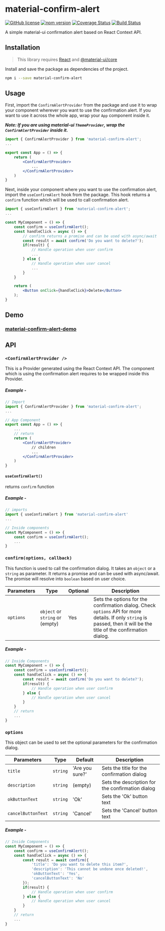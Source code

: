 # material-confirm-alert

[![GitHub license](https://img.shields.io/github/license/anaekin/material-confirm-alert)](https://github.com/anaekin/material-confirm-alert/blob/master/LICENSE) [![npm version](https://img.shields.io/npm/v/material-confirm-alert)](https://www.npmjs.com/package/material-confirm-alert) [![Coverage Status](https://img.shields.io/coveralls/github/anaekin/material-confirm-alert)](https://coveralls.io/github/anaekin/material-confirm-alert?branch=master) [![Build Status](https://img.shields.io/travis/com/anaekin/material-confirm-alert/master)](https://travis-ci.com/anaekin/material-confirm-alert)

A simple material-ui confirmation alert based on React Context API.

## Installation

> This library requires [React](https://reactjs.org/) and [@material-ui/core](https://www.npmjs.com/package/@material-ui/core)

Install and save the package as dependencies of the project.

```sh
npm i --save material-confirm-alert
```

## Usage

First, import the `ConfirmAlertProvider` from the package and use it to wrap your component wherever you want to use the confirmation alert.
If you want to use it across the whole app, wrap your `App` component inside it.

**_Note: If you are using material-ui `ThemeProvider`, wrap the `ConfirmAlertProvider` inside it._**

```jsx
import { ConfirmAlertProvider } from 'material-confirm-alert';
...

export const App = () => {
    return (
        <ConfirmAlertProvider>
            ...
        </ConfirmAlertProvider>
    )
}
```

Next, inside your component where you want to use the confirmation alert, import the `useConfirmAlert` hook from the package. This hook returns a `confirm` function which will be used to call confirmation alert.

```jsx
import { useConfirmAlert } from 'material-confirm-alert';
...

const MyComponent = () => {
    const confirm = useConfirmAlert();
    const handleClick = async () => {
        // confirm returns a promise and can be used with async/await
        const result = await confirm('Do you want to delete?');
        if(result) {
            // Handle operation when user confirm
            ...
        } else {
            // Handle operation when user cancel
            ...
        }
    }

    return (
        <Button onClick={handleClick}>Delete</Button>
    );
}
```

## Demo

### [material-confirm-alert-demo](https://codesandbox.io/s/material-confirm-alert-demo-30801?file=/src/App.js)

## API

### `<ConfirmAlertProvider />`

This is a Provider generated using the React Context API. The component which is using the confirmation alert requires to be wrapped inside this Provider.

##### Example -

```jsx
// Import
import { ConfirmAlertProvider } from 'material-confirm-alert';
...

// App Component
export const App = () => {
    ...
    // return
    return (
        <ConfirmAlertProvider>
            // children
            ...
        </ConfirmAlertProvider>
    )
}
```

#### `useConfirmAlert()`

returns `confirm` function

##### Example -

```jsx
// imports
import { useConfirmAlert } from 'material-confirm-alert'
...

// Inside components
const MyComponent = () => {
    const confirm = useConfirmAlert();
    ...
}
```

### `confirm(options, callback)`

This function is used to call the confirmation dialog. It takes an `object` or a `string` as parameter.
It returns a promise and can be used with async/await. The promise will resolve into `boolean` based on user choice.

| Parameters | Type                            | Optional | Description                                                                                                                                                           |
| ---------- | ------------------------------- | -------- | --------------------------------------------------------------------------------------------------------------------------------------------------------------------- |
| `options`  | `object` or `string` or (empty) | Yes      | Sets the options for the confirmation dialog. Check `options` API for more details. If only `string` is passed, then it will be the title of the confirmation dialog. |

##### Example -

```jsx
// Inside Components
const MyComponent = () => {
    const confirm = useConfirmAlert();
    const handleClick = async () => {
        const result = await confirm('Do you want to delete?');
        if(result) {
            // Handle operation when user confirm
        } else {
            // Handle operation when user cancel
        }
    }
    // return
    ...
}
```

### `options`

This object can be used to set the optional parameters for the confirmation dialog.

| Parameters         | Type     | Default         | Description                                      |
| ------------------ | -------- | --------------- | ------------------------------------------------ |
| `title`            | `string` | 'Are you sure?' | Sets the title for the confirmation dialog       |
| `description`      | `string` | (empty)         | Sets the description for the confirmation dialog |
| `okButtonText`     | `string` | 'Ok'            | Sets the 'Ok' button text                        |
| `cancelButtonText` | `string` | 'Cancel'        | Sets the 'Cancel' button text                    |

##### Example -

```jsx
// Inside Components
const MyComponent = () => {
    const confirm = useConfirmAlert();
    const handleClick = async () => {
        const result = await confirm({
            'title': 'Do you want to delete this item?',
            'description': 'This cannot be undone once deleted!',
            'okButtonText': 'Yes',
            'cancelButtonText': 'No'
        });
        if(result) {
            // Handle operation when user confirm
        } else {
            // Handle operation when user cancel
        }
    }
    // return
    ...
}
```
